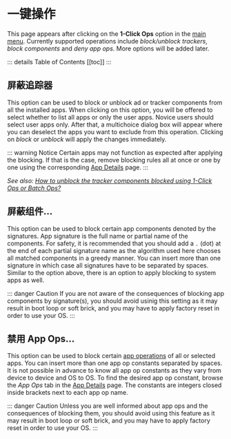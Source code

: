 # 一键操作

This page appears after clicking on the **1-Click Ops** option in the [main menu](./main-page.md#选项菜单). Currently supported operations include _block/unblock trackers_, _block components_ and _deny app ops_. More options will be added later.

::: details Table of Contents
[[toc]]
:::

## 屏蔽追踪器
This option can be used to block or unblock ad or tracker components from all the installed apps. When clicking on this option, you will be offered to select whether to list all apps or only the user apps. Novice users should select user apps only. After that, a multichoice dialog box will appear where you can deselect the apps you want to exclude from this operation. Clicking on _block_ or _unblock_ will apply the changes immediately.

::: warning Notice
Certain apps may not function as expected after applying the blocking. If that is the case, remove blocking rules all at once or one by one using the corresponding [App Details][1] page.
:::

_See also: [How to unblock the tracker components blocked using 1-Click Ops or Batch Ops?](../faq/app-components.md#如何取消阻止被一键操作或批量操作阻止的追踪器)_

## 屏蔽组件…
This option can be used to block certain app components denoted by the signatures. App signature is the full name or partial name of the components. For safety, it is recommended that you should add a `.` (dot) at the end of each partial signature name as the algorithm used here chooses all matched components in a greedy manner. You can insert more than one signature in which case all signatures have to be separated by spaces. Similar to the option above, there is an option to apply blocking to system apps as well.

::: danger Caution
If you are not aware of the consequences of blocking app components by signature(s), you should avoid usinig this setting as it may result in boot loop or soft brick, and you may have to apply factory reset in order to use your OS.
:::

## 禁用 App Ops…
This option can be used to block certain [app operations](../tech/AppOps.md) of all or selected apps. You can insert more than one app op constants separated by spaces. It is not possible in advance to know all app op constants as they vary from device to device and OS to OS. To find the desired app op constant, browse the _App Ops_ tab in the [App Details][1] page. The constants are integers closed inside brackets next to each app op name.

::: danger Caution
Unless you are well informed about app ops and the consequences of blocking them, you should avoid using this feature as it may result in boot loop or soft brick, and you may have to apply factory reset in order to use your OS.
:::

[1]: ./app-details-page.md
